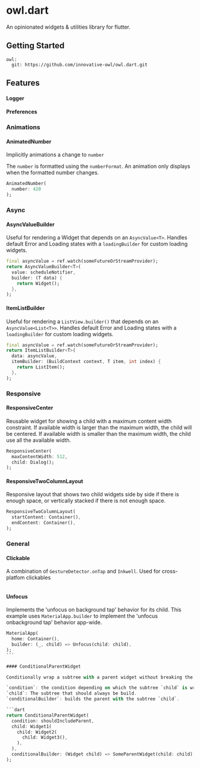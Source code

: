 # owl.dart

An opinionated widgets & utilities library for flutter.

## Getting Started

```
owl:
  git: https://github.com/innovative-owl/owl.dart.git
```

## Features

#### Logger

#### Preferences

### Animations

#### AnimatedNumber

Implicitly animations a change to `number`

The `number` is formatted using the `numberFormat`. An animation only
displays when the formatted number changes.

```dart
AnimatedNumber(
  number: 420
);
```

### Async

#### AsyncValueBuilder

Useful for rendering a Widget that depends on an `AsyncValue<T>`.
Handles default Error and Loading states with a `loadingBuilder` for custom loading widgets.

```dart
final asyncValue = ref.watch(someFutureOrStreamProvider);
return AsyncValueBuilder<T>(
  value: scheduleNotifier,
  builder: (T data) {
    return Widget();
  },
);
```

#### ItemListBuilder

Useful for rendering a `ListView.builder()` that depends on an `AsyncValue<List<T>>`.
Handles default Error and Loading states with a `loadingBuilder` for custom loading widgets.

```dart
final asyncValue = ref.watch(someFutureOrStreamProvider);
return ItemListBuilder<T>(
  data: asyncValue,
  itemBuilder: (BuildContext context, T item, int index) {
    return ListItem();
  },
);
```

### Responsive

#### ResponsiveCenter

Reusable widget for showing a child with a maximum content width constraint.
If available width is larger than the maximum width, the child will be
centered.
If available width is smaller than the maximum width, the child use all the
available width.

```dart
ResponsiveCenter(
  maxContentWidth: 512,
  child: Dialog();
);
```

#### ResponsiveTwoColumnLayout

Responsive layout that shows two child widgets side by side if there is
enough space, or vertically stacked if there is not enough space.

```dart
ResponsiveTwoColumnLayout(
  startContent: Container(),
  endContent: Container(),
);
```

### General

#### Clickable

A combination of `GestureDetector.onTap` and `Inkwell`.
Used for cross-platfom clickables

```dart

```

#### Unfocus

Implements the 'unfocus on background tap' behavior for its child.
This example uses `MaterialApp.builder` to implement the 'unfocus onbackground tap' behavior app-wide.

````dart
MaterialApp(
  home: Container(),
  builder: (_, child) => Unfocus(child: child),
);
```

#### ConditionalParentWidget

Conditionally wrap a subtree with a parent widget without breaking the code tree.

`condition`: the condition depending on which the subtree `child` is wrapped with the parent.
`child`: The subtree that should always be build.
`conditionalBuilder`: builds the parent with the subtree `child`.

```dart
return ConditionalParentWidget(
  condition: shouldIncludeParent,
  child: Widget1(
    child: Widget2(
      child: Widget3(),
    ),
  ),
  conditionalBuilder: (Widget child) => SomeParentWidget(child: child),
);
````
